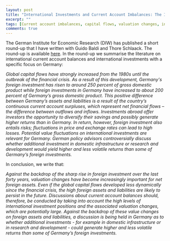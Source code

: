 ```yaml
---
layout: post
title: "International Investments and Current Account Imbalances: The Importance of Valuation Changes"
excerpt: ""
tags: [Current account imbalances, capital flows, valuation changes, investments, DIW]
comments: true
---
```


The German Institute for Economic Research (DIW) has published a short round-up that I have written with Guido Baldi and Thore Schlaack. The round-up is available [here](http://www.diw.de/en/diw_01.c.572376.en/press/diw_roundup/international_investments_and_current_account_imbalances_the_importance_of_valuation_changes.html). In the round-up we summarise the literature on international current account balances and international investments with a specific focus on Germany: 

*Global capital flows have strongly increased from the 1980s until the outbreak of the financial crisis. As a result of this development, Germany's foreign investment has risen to around 250 percent of gross domestic product while foreign investments in Germany have increased to about 200 percent of Germany’s gross domestic product. This positive difference between Germany’s assets and liabilities is a result of the country’s continuous current account surpluses, which represent net financial flows – the difference between outflows and inflows. Investments abroad offer investors the opportunity to diversify their savings and possibly generate higher returns than in Germany. In return, however, foreign investment also entails risks; fluctuations in price and exchange rates can lead to high losses. Potential value fluctuations on international investments are relevant for Germany. German policy advisors controversially discuss whether additional investment in domestic infrastructure or research and development would yield higher and less volatile returns than some of Germany’s foreign investments.*

In conclusion, we write that:

*Against the backdrop of the sharp rise in foreign investment over the last forty years, valuation changes have become increasingly important for net foreign assets. Even if the global capital flows developed less dynamically since the financial crisis, the high foreign assets and liabilities are likely to persist in the future. Discussions about current account balances should, therefore, be conducted by taking into account the high levels of international investment positions and the associated valuation changes, which are potentially large. Against the backdrop of these value changes on foreign assets and liabilities, a discussion is being held in Germany as to whether additional investments - for example in domestic infrastructure or in research and development - could generate higher and less volatile returns than some of Germany’s foreign investments.*


